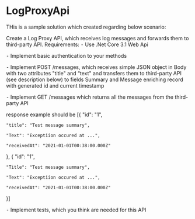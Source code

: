 # LogProxyApi
THis is a sample solution which created regarding below scenario:

Create a Log Proxy API, which receives log messages and forwards them to third-party API.
Requirements:
⁃ Use .Net Core 3.1 Web Api

⁃ Implement basic authentication to your methods

⁃ Implement POST /messages, which receives simple JSON object in Body with two attributes "title" and “text" and transfers them to third-party API (see description below) to
fields Summary and Message enriching record with generated id and current timestamp

⁃ Implement GET /messages which returns all the messages from the third-party API

response example should be
[{
    "id": "1",
    
    "title": "Test message summary",
    
    "Text": "Exceptiion occured at ...",
    
    "receivedAt": "2021-01-01T00:38:00.000Z"
},
{
    "id": "1",
    
    "Title": "Test message summary",
    
    "Text": "Exceptiion occured at ...",
    
    "receivedAt": "2021-01-01T00:38:00.000Z"
}]

⁃ Implement tests, which you think are needed for this API
